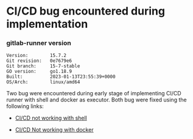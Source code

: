 # CI/CD bug encountered during implementation

### gitlab-runner version
```
Version:        15.7.2
Git revision:   0e7679e6
Git branch:     15-7-stable
GO version:     go1.18.9
Built:          2023-01-13T23:55:39+0000
OS/Arch:        linux/amd64
```

Two bug were encountered during early stage of implementing CI/CD runner with shell and docker as executor. Both bug were fixed using the following links:

- [CI/CD not working with shell](https://gitlab.com/gitlab-org/gitlab-runner/-/issues/26605)

- [CI/CD Not working with docker](https://gitlab.com/gitlab-org/gitlab-runner/-/issues/27975)
